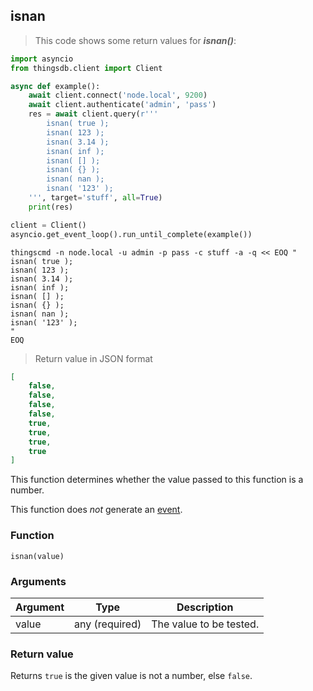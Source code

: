 ## isnan

> This code shows some return values for ***isnan()***:

```python
import asyncio
from thingsdb.client import Client

async def example():
    await client.connect('node.local', 9200)
    await client.authenticate('admin', 'pass')
    res = await client.query(r'''
        isnan( true );
        isnan( 123 );
        isnan( 3.14 );
        isnan( inf );
        isnan( [] );
        isnan( {} );
        isnan( nan );
        isnan( '123' );
    ''', target='stuff', all=True)
    print(res)

client = Client()
asyncio.get_event_loop().run_until_complete(example())
```

```shell
thingscmd -n node.local -u admin -p pass -c stuff -a -q << EOQ "
isnan( true );
isnan( 123 );
isnan( 3.14 );
isnan( inf );
isnan( [] );
isnan( {} );
isnan( nan );
isnan( '123' );
"
EOQ
```

> Return value in JSON format

```json
[
    false,
    false,
    false,
    false,
    true,
    true,
    true,
    true
]
```

This function determines whether the value passed to this function is a number.

This function does *not* generate an [event](#events).

### Function
`isnan(value)`

### Arguments
Argument | Type | Description
-------- | ---- | -----------
value | any (required) | The value to be tested.

### Return value
Returns `true` is the given value is not a number, else `false`.
